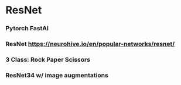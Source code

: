 # ResNet

### Pytorch FastAI

### ResNet  https://neurohive.io/en/popular-networks/resnet/

### 3 Class: Rock Paper Scissors

### ResNet34 w/ image augmentations
